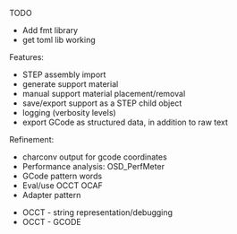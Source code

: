 TODO

- Add fmt library
- get toml lib working

Features:
- STEP assembly import
- generate support material
- manual support material placement/removal
- save/export support as a STEP child object
- logging (verbosity levels)
- export GCode as structured data, in addition to raw text

Refinement:
- charconv output for gcode coordinates
- Performance analysis: OSD_PerfMeter
- GCode pattern words
- Eval/use OCCT OCAF
- Adapter pattern
 + OCCT - string representation/debugging
 + OCCT - GCODE
